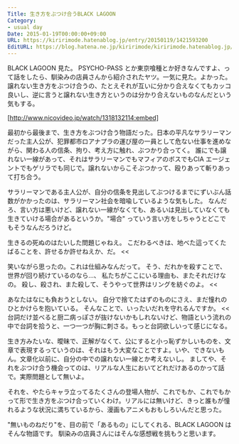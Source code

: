 ```yaml
---
Title: 生き方をぶつけ合うBLACK LAGOON
Category:
- usual day
Date: 2015-01-19T00:00:00+09:00
URL: https://kiririmode.hatenablog.jp/entry/20150119/1421593200
EditURL: https://blog.hatena.ne.jp/kiririmode/kiririmode.hatenablog.jp/atom/entry/8454420450080897406
---
```


BLACK LAGOON 見た。
PSYCHO-PASS とか東京喰種とか好きなんですよ、って話をしたら、馴染みの店員さんから紹介されたヤツ。一気に見た。よかった。
譲れない生き方をぶつけ合うの、たとえそれが互いに分かり合えなくてもカッコ良いし、逆に言うと譲れない生き方というのは分かり合えないものなんだという気もする。

[http://www.nicovideo.jp/watch/1318132114:embed]

最初から最後まで、生き方をぶつけ合う物語だった。日本の平凡なサラリーマンだった主人公が、犯罪都市ロアナプラの運び屋の一員として危ない仕事を進めながら、関わる人の信条、拘り、考え方に触れ、ぶつかり合ってく。
誰にでも譲れない一線があって、それはサラリーマンでもマフィアのボスでもCIA エージェントでもゲリラでも同じで。譲れないからこそぶつかって、殴りあって斬りあって打ち合う。

サラリーマンである主人公が、自分の信条を見出してぶつけるまでにずいぶん話数がかかったのは、サラリーマン社会を暗喩しているような気もした。
なんだろ、言い方は悪いけど、譲れない一線がなくても、あるいは見出していなくても生きていける場合があるというか。"場合" っていう言い方をしちゃうとどこでもそうなんだろうけど。

>>
生きるの死ぬのはたいした問題じゃねえ。
こだわるべきは、地べた這ってくたばることを、許せるか許せねえか、だ。
<<
>>
笑いながら思ったの。これは仕組みなんだって。
そう、だれかを殺すことで、世界が回り続けているのなら…、
私たちがここにいる理由も、またそれだけなの。
殺し、殺され、また殺して、そうやって世界はリングを紡ぐのよ。
<<
>>
あなたはなにも負おうとしない。
自分で捨てたはずのものにさえ、まだ憧れのひとかけらを抱いている。
そんなことで、いったいだれを守れるんですか。
<<
台詞だけ並べると厨二病っぽさが抜けないかもしれないけど、物語という流れの中で台詞を拾うと、一つ一つが胸に刺さる。もっと台詞欲しいって感じになる。

生き方みたいな、曖昧で、正解がなくて、公にすると小っ恥ずかしいものを、文章で表現するっていうのは、それはもう大変なことですよ。いや、できないもん。文章化以前に、自分の中での譲れない一線とか考えないし。
ましてや、それをぶつけ合う機会ってのは、リアルな人生においてどれだけあるのかって話で。実際問題として無いよ。

それを、やたらキャラ立ってるたくさんの登場人物が、これでもか、これでもかって形で生き方をぶつけ合っていくわけ。リアルには無いけど、きっと誰もが憧れるような状況に満ちているから、漫画もアニメもおもしろいんだと思った。

"無いものねだり"を、目の前で「あるもの」にしてくれる、BLACK LAGOON はそんな物語です。
馴染みの店員さんにはそんな感想戦を挑もうと思います。
